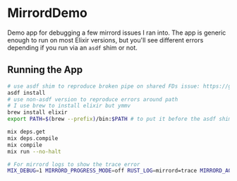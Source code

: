 # MirrordDemo

Demo app for debugging a few mirrord issues I ran into. The app is generic enough
to run on most Elixir versions, but you'll see different errors depending if you
run via an `asdf` shim or not.

## Running the App

```bash
# use asdf shim to reproduce broken pipe on shared FDs issue: https://github.com/metalbear-co/mirrord/issues/1966
asdf install
# use non-asdf version to reproduce errors around path
# I use brew to install elixir but ymmv
brew install elixir
export PATH=$(brew --prefix)/bin:$PATH # to put it before the asdf shim

mix deps.get
mix deps.compile
mix compile
mix run --no-halt

# For mirrord logs to show the trace error
MIX_DEBUG=1 MIRRORD_PROGRESS_MODE=off RUST_LOG=mirrord=trace MIRRORD_AGENT_TTL=120 RUST_BACKTRACE=1 mirrord exec -- mix run --no-halt
``````

